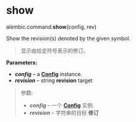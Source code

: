 # show

alembic.command.**show**(config, rev)

[Config]: ../zh/08_03_configuration.md

Show the revision(s) denoted by the given symbol.

> 显示由给定符号表示的修订。

**Parameters:**

* ***config*** – a **[Config]** instance.
* ***revision*** – string **revision** target

> 参数:
>
> * ***config*** – 一个 **[Config]** 实例.
> * ***revision*** – 字符串的目标 **修订**
